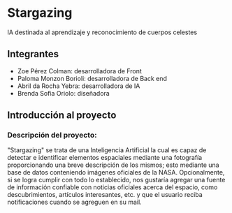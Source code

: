 # Stargazing
IA destinada al aprendizaje y reconocimiento de cuerpos celestes

## Integrantes
- Zoe Pérez Colman: desarrolladora de Front
- Paloma Monzon Borioli: desarrolladora de Back end
- Abril da Rocha Yebra: desarrolladora de IA
- Brenda Sofia Oriolo: diseñadora

## Introducción al proyecto
### Descripción del proyecto:
"Stargazing" se trata de una Inteligencia Artificial la cual es capaz de detectar e identificar elementos espaciales mediante una fotografía proporcionando una breve descripción de los mismos; esto mediante una base de datos conteniendo imágenes oficiales de la NASA. Opcionalmente, si se logra cumplir con todo lo establecido, nos gustaría agregar una fuente de información confiable con noticias oficiales acerca del espacio, como descubrimientos, artículos interesantes, etc. y que el usuario reciba notificaciones cuando se agreguen en su mail.
